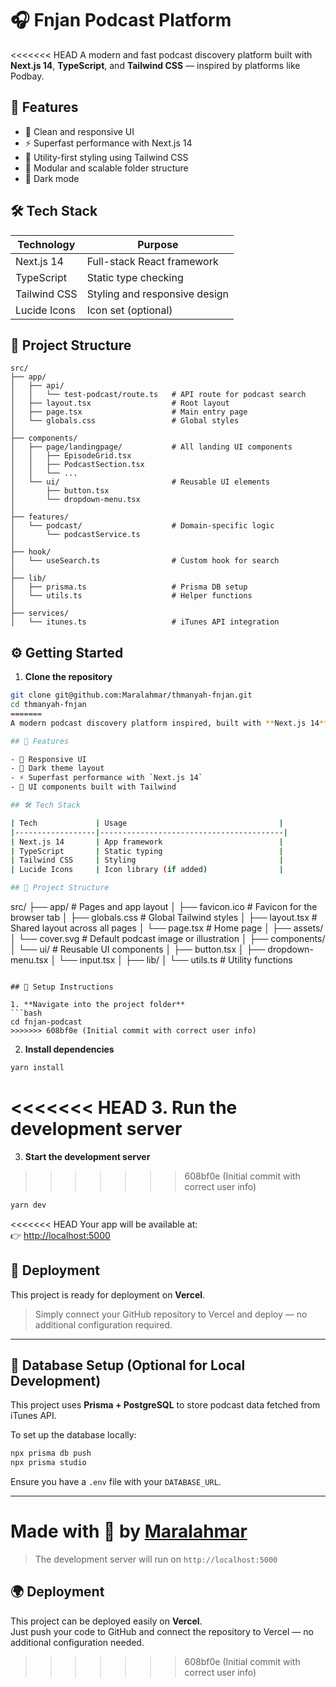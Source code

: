 # 🎧 Fnjan Podcast Platform

<<<<<<< HEAD
A modern and fast podcast discovery platform built with **Next.js 14**, **TypeScript**, and **Tailwind CSS** — inspired by platforms like Podbay.

## 🚀 Features

- 🎨 Clean and responsive UI  
- ⚡ Superfast performance with Next.js 14  
- 💅 Utility-first styling using Tailwind CSS  
- 🔧 Modular and scalable folder structure  
- 🌙 Dark mode  

## 🛠️ Tech Stack

| Technology     | Purpose                          |
|----------------|----------------------------------|
| Next.js 14     | Full-stack React framework       |
| TypeScript     | Static type checking             |
| Tailwind CSS   | Styling and responsive design    |
| Lucide Icons   | Icon set (optional)              |

## 📁 Project Structure

```
src/
├── app/
│   ├── api/
│   │   └── test-podcast/route.ts   # API route for podcast search
│   ├── layout.tsx                  # Root layout
│   ├── page.tsx                    # Main entry page
│   └── globals.css                 # Global styles
│
├── components/
│   ├── page/landingpage/           # All landing UI components
│   │   ├── EpisodeGrid.tsx
│   │   ├── PodcastSection.tsx
│   │   └── ...
│   └── ui/                         # Reusable UI elements
│       ├── button.tsx
│       └── dropdown-menu.tsx
│
├── features/
│   └── podcast/                    # Domain-specific logic
│       └── podcastService.ts
│
├── hook/
│   └── useSearch.ts                # Custom hook for search
│
├── lib/
│   ├── prisma.ts                   # Prisma DB setup
│   └── utils.ts                    # Helper functions
│
├── services/
│   └── itunes.ts                   # iTunes API integration
```

## ⚙️ Getting Started

1. **Clone the repository**
```bash
git clone git@github.com:Maralahmar/thmanyah-fnjan.git
cd thmanyah-fnjan
=======
A modern podcast discovery platform inspired, built with **Next.js 14**, **TypeScript**, and **Tailwind CSS**.

## 🚀 Features

- 🎨 Responsive UI 
- 🌙 Dark theme layout
- ⚡ Superfast performance with `Next.js 14`
- 🧱 UI components built with Tailwind

## 🛠️ Tech Stack

| Tech             | Usage                                  |
|------------------|-----------------------------------------|
| Next.js 14       | App framework                          |
| TypeScript       | Static typing                          |
| Tailwind CSS     | Styling                                |
| Lucide Icons     | Icon library (if added)                |

## 📂 Project Structure

```
src/
├── app/                    # Pages and app layout
│   ├── favicon.ico         # Favicon for the browser tab
│   ├── globals.css         # Global Tailwind styles
│   ├── layout.tsx          # Shared layout across all pages
│   └── page.tsx            # Home page
│
├── assets/
│   └── cover.svg           # Default podcast image or illustration
│
├── components/
│   └── ui/                 # Reusable UI components
│       ├── button.tsx
│       ├── dropdown-menu.tsx
│       └── input.tsx
│
├── lib/
│   └── utils.ts            # Utility functions
```

## 🔧 Setup Instructions

1. **Navigate into the project folder**
```bash
cd fnjan-podcast
>>>>>>> 608bf0e (Initial commit with correct user info)
```

2. **Install dependencies**
```bash
yarn install
```

<<<<<<< HEAD
3. **Run the development server**
=======
3. **Start the development server**
>>>>>>> 608bf0e (Initial commit with correct user info)
```bash
yarn dev
```

<<<<<<< HEAD
Your app will be available at:  
👉 [http://localhost:5000](http://localhost:5000)

## 🚀 Deployment

This project is ready for deployment on **Vercel**.

> Simply connect your GitHub repository to Vercel and deploy — no additional configuration required.

---

## 🧩 Database Setup (Optional for Local Development)

This project uses **Prisma + PostgreSQL** to store podcast data fetched from iTunes API.

To set up the database locally:

```bash
npx prisma db push
npx prisma studio
```

Ensure you have a `.env` file with your `DATABASE_URL`.

---

Made with 💙 by [Maralahmar](https://github.com/Maralahmar)
=======
> The development server will run on `http://localhost:5000`

## 🌍 Deployment

This project can be deployed easily on **Vercel**.  
Just push your code to GitHub and connect the repository to Vercel — no additional configuration needed.
>>>>>>> 608bf0e (Initial commit with correct user info)
